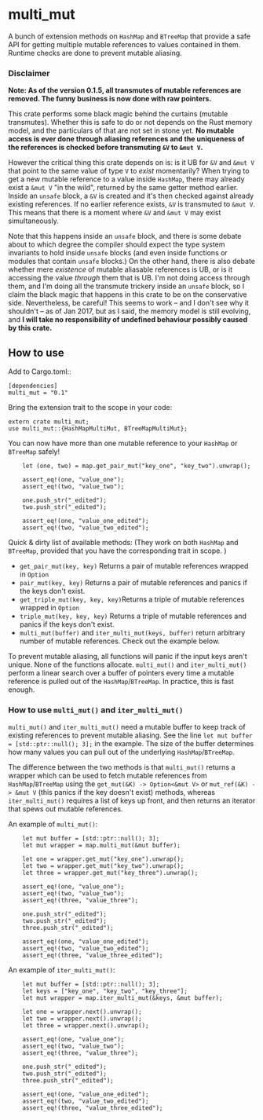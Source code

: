 # multi_mut

A bunch of extension methods on `HashMap` and `BTreeMap` that provide a safe API for getting multiple mutable references to values contained in them.
Runtime checks are done to prevent mutable aliasing.

### Disclaimer

**Note: As of the version 0.1.5, all transmutes of mutable references are removed. The funny business is now done with raw pointers.**

This crate performs some black magic behind the curtains (mutable transmutes). Whether this is safe to do or not depends on the Rust memory model, and
the particulars of that are not set in stone yet. **No mutable access is ever done through aliasing references and the uniqueness of the references is checked
before transmuting `&V` to `&mut V`.**

However the critical thing this crate depends on is: is it UB for `&V` and `&mut V` that point to the same value of type `V` to
*exist* momentarily? When trying to get a new mutable reference to a value inside `HashMap`, there may already exist a `&mut V` "in the wild", returned by the 
same getter method earlier. Inside an `unsafe` block, a `&V` is created and it's then checked against already existing references. If no earlier reference exists,
`&V` is transmuted to `&mut V`. This means that there is a moment where `&V` and `&mut V` may exist simultaneously.

Note that this happens inside an `unsafe` block, and there is some debate about to which degree the compiler should expect the type system invariants to hold
inside `unsafe` blocks (and even inside functions or modules that contain `unsafe` blocks.) On the other hand, there is also debate whether mere *existence* of mutable
aliasable references is UB, or is it accessing the value *through* them that is UB.
I'm not doing access through them, and I'm doing all the transmute trickery inside an `unsafe` block,
so I claim the black magic that happens in this crate to be on the conservative side. Nevertheless, be careful! This seems to work – and I don't see why it shouldn't –
as of Jan 2017, but as I said, the memory model is still evolving, and **I will take no responsibility of undefined behaviour possibly caused by this crate.**

## How to use

Add to Cargo.toml::

```
[dependencies]
multi_mut = "0.1"
```

Bring the extension trait to the scope in your code:
```
extern crate multi_mut;
use multi_mut::{HashMapMultiMut, BTreeMapMultiMut};
```

You can now have more than one mutable reference to your `HashMap` or `BTreeMap` safely!
```
    let (one, two) = map.get_pair_mut("key_one", "key_two").unwrap();
    
    assert_eq!(one, "value_one");
    assert_eq!(two, "value_two");

    one.push_str("_edited");
    two.push_str("_edited");

    assert_eq!(one, "value_one_edited");
    assert_eq!(two, "value_two_edited");
```

Quick & dirty list of available methods: (They work on both `HashMap` and `BTreeMap`, provided that you have the corresponding trait in scope. )
* `get_pair_mut(key, key)` Returns a pair of mutable references wrapped in `Option`
* `pair_mut(key, key)` Returns a pair of mutable references and panics if the keys don't exist.
* `get_triple_mut(key, key, key)`Returns a triple of mutable references wrapped in `Option`
* `triple_mut(key, key, key)` Returns a triple of mutable references and panics if the keys don't exist.
* `multi_mut(buffer)` and `iter_multi_mut(keys, buffer)` return arbitrary number of mutable references. Check out the example below.

To prevent mutable aliasing, all functions will panic if the input keys aren't unique. None of the functions allocate.
`multi_mut()` and `iter_multi_mut()` perform a linear search over a buffer of pointers every time a mutable reference
is pulled out of the `HashMap`/`BTreeMap`. In practice, this is fast enough.

### How to use `multi_mut()` and `iter_multi_mut()`

`multi_mut()` and `iter_multi_mut()` need a mutable buffer to keep track of existing references to prevent mutable aliasing. 
See the line `let mut buffer = [std::ptr::null(); 3];` in the example. The size of the buffer determines how many values you can
pull out of the underlying `HashMap`/`BTreeMap`.

The difference between the two methods is that `multi_mut()` returns a wrapper which can be used to fetch mutable references
from `HashMap`/`BTreeMap` using the `get_mut(&K) -> Option<&mut V>` or `mut_ref(&K) -> &mut V` (this panics if the key doesn't exist) methods,
whereas `iter_multi_mut()` requires a list of keys up front, and then returns an iterator that spews out mutable references.

An example of `multi_mut()`:

```
    let mut buffer = [std::ptr::null(); 3];
    let mut wrapper = map.multi_mut(&mut buffer);
    
    let one = wrapper.get_mut("key_one").unwrap();
    let two = wrapper.get_mut("key_two").unwrap();
    let three = wrapper.get_mut("key_three").unwrap();

    assert_eq!(one, "value_one");
    assert_eq!(two, "value_two");
    assert_eq!(three, "value_three");

    one.push_str("_edited");
    two.push_str("_edited");
    three.push_str("_edited");

    assert_eq!(one, "value_one_edited");
    assert_eq!(two, "value_two_edited");
    assert_eq!(three, "value_three_edited");
```

An example of `iter_multi_mut()`:

```
    let mut buffer = [std::ptr::null(); 3];
    let keys = ["key_one", "key_two", "key_three"];
    let mut wrapper = map.iter_multi_mut(&keys, &mut buffer);
    
    let one = wrapper.next().unwrap();
    let two = wrapper.next().unwrap();
    let three = wrapper.next().unwrap();

    assert_eq!(one, "value_one");
    assert_eq!(two, "value_two");
    assert_eq!(three, "value_three");

    one.push_str("_edited");
    two.push_str("_edited");
    three.push_str("_edited");

    assert_eq!(one, "value_one_edited");
    assert_eq!(two, "value_two_edited");
    assert_eq!(three, "value_three_edited");
```

